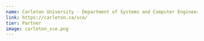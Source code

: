 ```yaml
---
name: Carleton University - Department of Systems and Computer Engineering
link: https://carleton.ca/sce/
tier: Partner
image: carleton_sce.png
---
```

